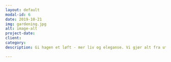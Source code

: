 ```yaml
---
layout: default
modal-id: 6
date: 2019-10-21
img: gardening.jpg
alt: image-alt
project-date: 
client: 
category: 
description: Gi hagen et løft - mer liv og eleganse. Vi gjør alt fra utjevning, beplanting og trimming til gressklipping og plukking. 

---
```

